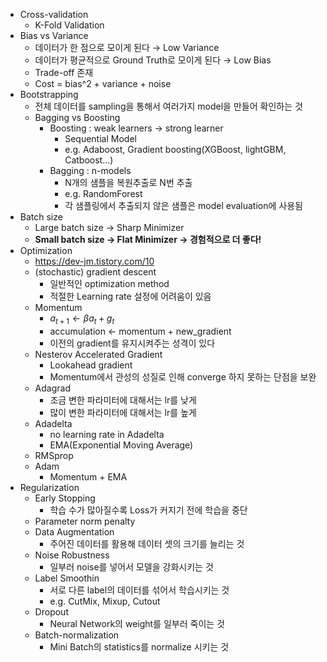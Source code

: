 - Cross-validation
    - K-Fold Validation
- Bias vs Variance
    - 데이터가 한 점으로 모이게 된다 → Low Variance
    - 데이터가 평균적으로 Ground Truth로 모이게 된다 → Low Bias
    - Trade-off 존재
    - Cost = bias^2 + variance + noise
- Bootstrapping
    - 전체 데이터를 sampling을 통해서 여러가지 model을 만들어 확인하는 것
    - Bagging vs Boosting
        - Boosting : weak learners → strong learner
            - Sequential Model
            - e.g. Adaboost, Gradient boosting(XGBoost, lightGBM, Catboost...)
        - Bagging : n-models
            - N개의 샘플을 복원추출로 N번 추출
            - e.g. RandomForest
            - 각 샘플링에서 추출되지 않은 샘플은 model evaluation에 사용됨
- Batch size
    - Large batch size → Sharp Minimizer
    - **Small batch size → Flat Minimizer → 경험적으로 더 좋다!**
- Optimization
    - https://dev-jm.tistory.com/10
    - (stochastic) gradient descent
        - 일반적인 optimization method
        - 적절한 Learning rate 설정에 어려움이 있음
    - Momentum
        - $a_{t+1} \leftarrow \beta a_t + g_t$
        - accumulation ← momentum + new_gradient
        - 이전의 gradient를 유지시켜주는 성격이 있다
    - Nesterov Accelerated Gradient
        - Lookahead gradient
        - Momentum에서 관성의 성질로 인해 converge 하지 못하는 단점을 보완
    - Adagrad
        - 조금 변한 파라미터에 대해서는 lr를 낮게
        - 많이 변한 파라미터에 대해서는 lr를 높게
    - Adadelta
        - no learning rate in Adadelta
        - EMA(Exponential Moving Average)
    - RMSprop
    - Adam
        - Momentum + EMA
- Regularization
    - Early Stopping
        - 학습 수가 많아질수록 Loss가 커지기 전에 학습을 중단
    - Parameter norm penalty
    - Data Augmentation
        - 주어진 데이터를 활용해 데이터 셋의 크기를 늘리는 것
    - Noise Robustness
        - 일부러 noise를 넣어서 모델을 강화시키는 것
    - Label Smoothin
        - 서로 다른 label의 데이터를 섞어서 학습시키는 것
        - e.g. CutMix, Mixup, Cutout
    - Dropout
        - Neural Network의 weight를 일부러 죽이는 것
    - Batch-normalization
        - Mini Batch의 statistics를 normalize 시키는 것
